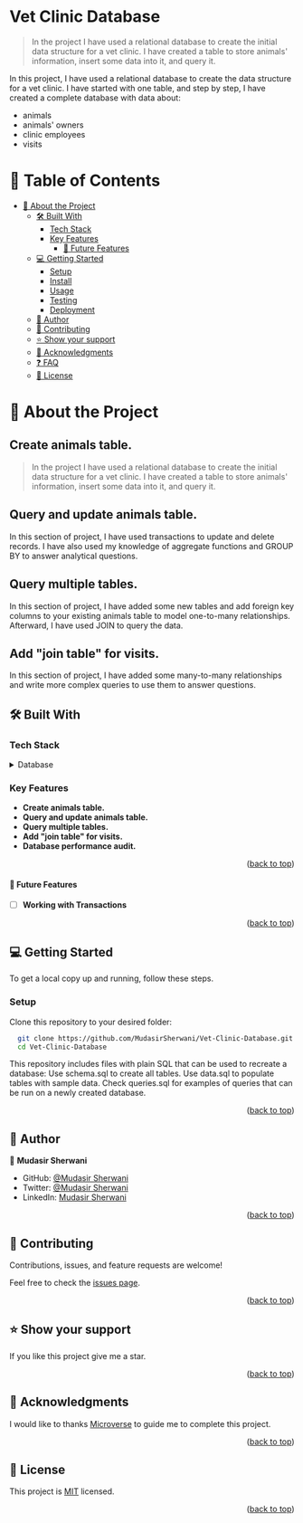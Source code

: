 <a name="readme-top"></a>

<div align="left">
  <h1>Vet Clinic Database</h1>


>In the project I have used a relational database to create the initial data structure for a vet clinic. I have created a table to store animals' information, insert some data into it, and query it.

In this project, I have used a relational database to create the data structure for a vet clinic. I have started with one table, and step by step, I have created a complete database with data about:

- animals
- animals' owners
- clinic employees
- visits

<div>
<!-- TABLE OF CONTENTS -->

# 📗 Table of Contents


- [📖 About the Project ](#-about-project-)
  - [🛠 Built With ](#-built-with-)
    - [Tech Stack ](#tech-stack-)
    - [Key Features ](#key-features-)
      - [🔭 Future Features ](#-future-features-)
  - [💻 Getting Started ](#-getting-started-)
    - [Setup](#setup)
    - [Install](#install)
    - [Usage](#usage)
    - [Testing](#testing)
    - [Deployment](#deployment)
  - [👥 Author](#-author)
  - [🤝 Contributing ](#-contributing-)
  - [⭐️ Show your support ](#️-show-your-support-)
  - [🙏 Acknowledgments ](#-acknowledgments-)
  - [❓ FAQ ](#-faq-)
  - [📝 License ](#-license-)

<!-- PROJECT DESCRIPTION -->
# 📖 About the Project <a name="about-project"></a>
## Create animals table.
>In the project I have used a relational database to create the initial data structure for a vet clinic. I have created a table to store animals' information, insert some data into it, and query it.


## Query and update animals table.
In this section of project, I have used transactions to update and delete records. I have also used my knowledge of aggregate functions and GROUP BY to answer analytical questions.

## Query multiple tables.
In this section of project, I have added some new tables and add foreign key columns to your existing animals table to model one-to-many relationships. Afterward, I have used JOIN to query the data.

## Add "join table" for visits.
In this section of project, I have added some many-to-many relationships and write more complex queries to use them to answer questions.


## 🛠 Built With <a name="built-with"></a>

### Tech Stack <a name="tech-stack"></a>
   
<details>
<summary>Database</summary>
  <ul>
    <li><a href="https://www.postgresql.org/">PostgreSQL</a></li>
  </ul>
</details>

<!-- Features -->

### Key Features <a name="key-features"></a>

- **Create animals table.**
- **Query and update animals table.**
- **Query multiple tables.**
- **Add "join table" for visits.**
- **Database performance audit.**


<p align="right">(<a href="#readme-top">back to top</a>)</p>

#### 🔭 Future Features <a name="future-features"></a>

- [ ] **Working with Transactions**
<!-- LIVE DEMO -->


<p align="right">(<a href="#readme-top">back to top</a>)</p>


<!-- GETTING STARTED -->

## 💻 Getting Started <a name="getting-started"></a>

To get a local copy up and running, follow these steps.

### Setup

Clone this repository to your desired folder:

```sh
  git clone https://github.com/MudasirSherwani/Vet-Clinic-Database.git
  cd Vet-Clinic-Database
```
This repository includes files with plain SQL that can be used to recreate a database:
Use schema.sql to create all tables.
Use data.sql to populate tables with sample data.
Check queries.sql for examples of queries that can be run on a newly created database.


<p align="right">(<a href="#readme-top">back to top</a>)</p>

<!-- AUTHORS -->
<a name="authors"></a>
## 👥 Author
👤 **Mudasir Sherwani**

- GitHub: [@Mudasir Sherwani](https://github.com/MudasirSherwani)
- Twitter: [@Mudasir Sherwani](https://twitter.com/mudasirsherwani)
- LinkedIn: [Mudasir Sherwani](https://linkedin.com/in/mudasir-sherwani)


<p align="right">(<a href="#readme-top">back to top</a>)</p>


<!-- CONTRIBUTING -->

## 🤝 Contributing <a name="contributing"></a>

Contributions, issues, and feature requests are welcome!

Feel free to check the [issues page](https://github.com/MudasirSherwani/Vet-Clinic-Database/issues).

<p align="right">(<a href="#readme-top">back to top</a>)</p>

<!-- SUPPORT -->

## ⭐️ Show your support <a name="support"></a>

If you like this project give me a star.

<p align="right">(<a href="#readme-top">back to top</a>)</p>

 ## 🙏 Acknowledgments <a name="acknowledgements"></a>

I would like to thanks [Microverse](https://www.microverse.org/) to guide me to complete this project.


<p align="right">(<a href="#readme-top">back to top</a>)</p>

<!-- LICENSE -->

## 📝 License <a name="license"></a>

This project is [MIT](https://github.com/MudasirSherwani/Vet-Clinic-Database/blob/Query-and-update-animals-table/LICENSE.md) licensed.

<p align="right">(<a href="#readme-top">back to top</a>)</p>
